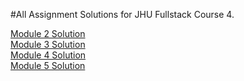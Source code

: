 #All Assignment Solutions for JHU Fullstack Course 4.


[Module 2 Solution](https://github.com/ccomper/fullstack-course4/tree/master/Module-2-Solution)<br>
[Module 3 Solution](url)<br>
[Module 4 Solution](url)<br>
[Module 5 Solution](url)<br>
